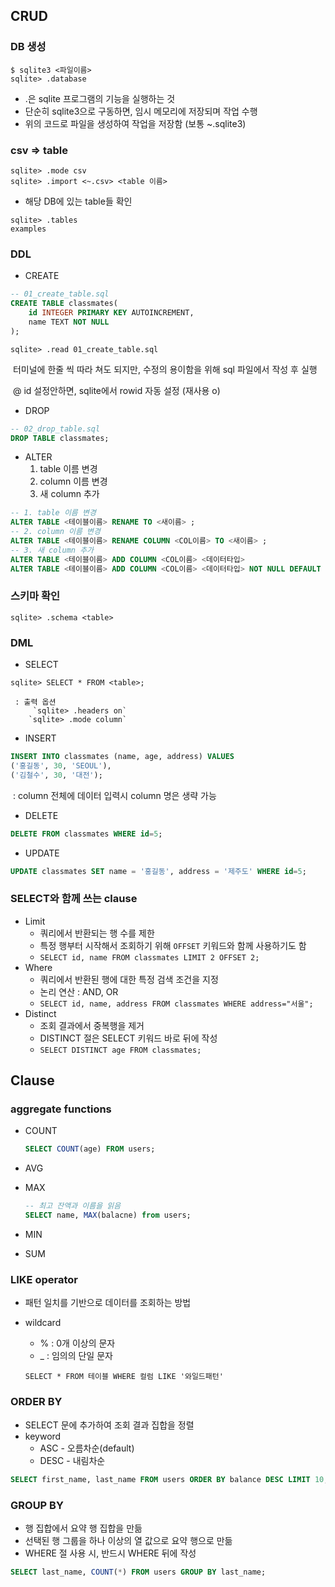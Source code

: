 ## CRUD

### DB 생성

```
$ sqlite3 <파일이름> 
sqlite> .database
```

- .은 sqlite 프로그램의 기능을 실행하는 것
- 단순히 sqlite3으로 구동하면, 임시 메모리에 저장되며 작업 수행
- 위의 코드로 파일을 생성하여 작업을 저장함 (보통 ~.sqlite3)



### csv => table

```
sqlite> .mode csv
sqlite> .import <~.csv> <table 이름>
```

- 해당 DB에 있는 table들 확인

```
sqlite> .tables
examples
```



### DDL

-  CREATE

```sql
-- 01_create_table.sql
CREATE TABLE classmates(
    id INTEGER PRIMARY KEY AUTOINCREMENT,
    name TEXT NOT NULL
);
```

```
sqlite> .read 01_create_table.sql
```

​	터미널에 한줄 씩 따라 쳐도 되지만, 수정의 용이함을 위해 sql 파일에서 작성 후 실행

​	@ id 설정안하면, sqlite에서 rowid 자동 설정 (재사용 o)

-  DROP

```sql
-- 02_drop_table.sql
DROP TABLE classmates;
```

- ALTER
  1. table 이름 변경
  2. column 이름 변경
  3. 새 column 추가

```SQL
-- 1. table 이름 변경
ALTER TABLE <테이블이름> RENAME TO <새이름> ;
-- 2. column 이름 변경
ALTER TABLE <테이블이름> RENAME COLUMN <COL이름> TO <새이름> ;
-- 3. 새 column 추가
ALTER TABLE <테이블이름> ADD COLUMN <COL이름> <데이터타입>
ALTER TABLE <테이블이름> ADD COLUMN <COL이름> <데이터타입> NOT NULL DEFAULT <기본값>
```



### 스키마 확인

```
sqlite> .schema <table>
```



### DML

- SELECT

```
sqlite> SELECT * FROM <table>;
```

 	 : 출력 옵션
 		 `sqlite> .headers on`
 	 	`sqlite> .mode column`

-	INSERT

```sql
INSERT INTO classmates (name, age, address) VALUES 
('홍길동', 30, 'SEOUL'),
('김철수', 30, '대전');
```

​		: column 전체에 데이터 입력시 column 명은 생략 가능

- DELETE

```sql
DELETE FROM classmates WHERE id=5;
```

- UPDATE

```sql
UPDATE classmates SET name = '홍길동', address = '제주도' WHERE id=5;
```



### SELECT와 함께 쓰는 clause

- Limit
  - 쿼리에서 반환되는 행 수를 제한
  - 특정 행부터 시작해서 조회하기 위해 `OFFSET` 키워드와 함께 사용하기도 함
  - `SELECT id, name FROM classmates LIMIT 2 OFFSET 2;`
- Where
  - 쿼리에서 반환된 행에 대한 특정 검색 조건을 지정
  - 논리 연산 : AND, OR
  - `SELECT id, name, address FROM classmates WHERE address="서울";`
- Distinct
  - 조회 결과에서 중복행을 제거
  - DISTINCT 절은 SELECT 키워드 바로 뒤에 작성
  - `SELECT DISTINCT age FROM classmates;`



## Clause



### aggregate functions

- COUNT

    ```sql
    SELECT COUNT(age) FROM users;
    ```

- AVG
- MAX

    ```sql
    -- 최고 잔액과 이름을 읽음
    SELECT name, MAX(balacne) from users;
    ```

- MIN
- SUM



### LIKE operator

- 패턴 일치를 기반으로 데이터를 조회하는 방법

- wildcard

  - % : 0개 이상의 문자
  - _ : 임의의 단일 문자

  ```
  SELECT * FROM 테이블 WHERE 컬럼 LIKE '와일드패턴'
  ```



### ORDER BY

- SELECT 문에 추가하여 조회 결과 집합을 정렬
- keyword
  - ASC   - 오름차순(default)
  - DESC - 내림차순

```SQL
SELECT first_name, last_name FROM users ORDER BY balance DESC LIMIT 10;
```



### GROUP BY

- 행 집합에서 요약 행 집합을 만듦
- 선택된 행 그룹을 하나 이상의 열 값으로 요약 행으로 만듦
- WHERE 절 사용 시, 반드시 WHERE 뒤에 작성

```sql
SELECT last_name, COUNT(*) FROM users GROUP BY last_name;
```


















